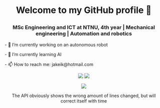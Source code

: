 # <p align="center">Welcome to my GitHub profile 👋</p>

### <p align="center">MSc Engineering and ICT at NTNU, 4th year | Mechanical engineering | Automation and robotics</p>



<p align="center-left">- 🔭 I’m currently working on an autonomous robot</p>
<p align="center-left">- 🌱 I’m currently learning AI</p>
<p align="center-left">- 📫 How to reach me: jakeik@hotmail.com</p>

  
<p align="center">  
<img src="https://github.com/JakobEik/github-stats/blob/master/generated/overview.svg"/>
<img src="https://github.com/JakobEik/github-stats/blob/master/generated/languages.svg"/>
</p>

<p align="center">  
<img src="https://github-readme-stats.vercel.app/api?username=JakobEik&show_icons=true&hide_border=true&&count_private=true&include_all_commits=true" />
</p>

<p align="center">The API obviously shows the wrong amount of lines changed, but will correct itself with time</p>
